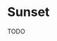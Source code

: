 # Sunset

TODO

<!--
We're sunsetting Basetool. Click to find out more.

---

Hey there,
This is bitter-sweet, but we are sunsetting basetool. We couldn‘t find a niche for it. We still think it‘s an amazing piece of software, but it doesn‘t really fix a problem per-se.

This is probably our fault as founders for not doing more due-diligence and research.

We‘re not going to accept new sign-ups, and the app will be shut down on July 20th 2022. If you still want to use basetool, please clone it from GitHub or use the docker version.

Thank you for the amazing ride.

Adrian and David

PS: We‘re doing amazing work on Avo. Avo is an app development platform built on top of Ruby on Rails. You can build a modern customer-facing Ruby on Rails admin panel in no-time.

It‘s also very easy to build internal tools based on Ruby.

We‘ve seen a lot of success for our customers that are building MVPs for their startups.

Give it a try. We think you‘ll love it 🤙
-->
